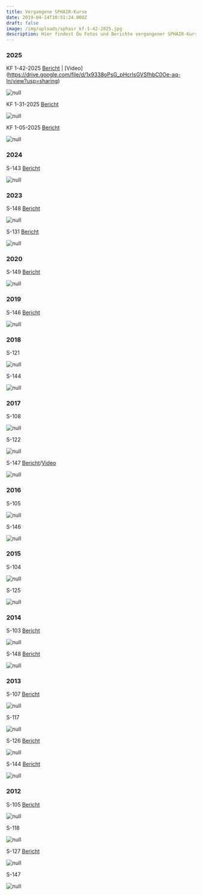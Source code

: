 ```yaml
---
title: Vergangene SPHAIR-Kurse
date: 2019-04-14T10:51:24.000Z
draft: false
image: /img/uploads/sphair_kf-1-42-2025.jpg
description: Hier findest Du Fotos und Berichte vergangener SPHAIR-Kurse
---
```

### 2025

KF 1-42-2025 [Bericht](https://drive.google.com/file/d/14-iZyXtEuMnGtEn7pV41CJg6tI-7Q5Oe/view?usp=sharing) | [Video] (https://drive.google.com/file/d/1x9338oPsG_pHcrIsGVSfhbC0Oe-aq-ln/view?usp=sharing)

![null](/img/uploads/sphair_kf-1-42-2025.jpg)

KF 1-31-2025 [Bericht](https://drive.google.com/file/d/12iSwpMrEIbztGhqaqPyMK2XAcSzzJbBp/view?usp=sharing)

![null](/img/uploads/sphair_kf_1-31-2025.jpg)

KF 1-05-2025 [Bericht](https://drive.google.com/file/d/1KJwMEP4eHNX4nmhODfPk51c9vnlnUzSP/view?usp=sharing)

![null](/img/uploads/sphair_kf-1-05-2025.jpg)

### 2024

S-143 [Bericht](https://drive.google.com/file/d/1-NW7Z6yQWA2RbUpbsEFDnH1cXXfkUzcI/view?usp=drive_link)

![null](/img/uploads/sphair_143_2024.jpg)

### 2023

S-148 [Bericht](https://drive.google.com/file/d/10mm5bCU2HL1MfF2mx0PRlxzuIBK4g5Ug/view?usp=sharing)

![null](/img/uploads/sphair_148_2023.jpg)

S-131 [Bericht](https://drive.google.com/file/d/1hLeAeEFnyZfe6u9r4zUUlsAgWtZnZoLI/view?usp=sharing)

![null](/img/uploads/sphair_131_2023.jpg)

### 2020

S-149 [Bericht](https://drive.google.com/file/d/1bq1Yiub1jmXl8orh7h7ix-lxnvSQt6W0/view?usp=sharing)

![null](/img/uploads/sphair_2020_149.jpg)

### 2019

S-146 [Bericht](https://drive.google.com/file/d/1qbRA9TLis_hLkX3Xv8TidV4cwEPTaCNl/view?usp=sharing)

![null](/img/uploads/sphair_2019_146.jpg)

### 2018

S-121

![null](/img/uploads/sphair_2018_121.jpg)

S-144

![null](/img/uploads/sphair_2018_144.jpg)

### 2017

S-108

![null](/img/uploads/sphair_108.jpg)

S-122

![null](/img/uploads/sphair_122.jpg)

S-147 [Bericht](https://drive.google.com/file/d/1wxEahHRb07hEtlY2GOE9hjI5qg3n7COG/view?usp=sharing)/[Video](https://drive.google.com/file/d/1V-w03l3gNA5ZsW71cyDhlmBenSSYCgBu/view)

![null](/img/uploads/sphair_147.jpg)

### 2016

S-105

![null](/img/uploads/sphair_105.jpg)

S-146

![null](/img/uploads/sphair_146.jpg)

### 2015

S-104

![null](/img/uploads/sphair_104.jpg)

S-125

![null](/img/uploads/sphair_125.jpg)

### 2014

S-103 [Bericht](https://drive.google.com/file/d/1sCVKeLmDq9nP7dj62aESo_KFeomd3B-6/view?usp=sharing)

![null](/img/uploads/sphair_103.jpg)

S-148 [Bericht](https://drive.google.com/file/d/1053-SBBaM3z037wMYvn_l0lFQm22HOnt/view?usp=sharing)

![null](/img/uploads/sphair_148.jpg)

### 2013

S-107 [Bericht](https://drive.google.com/file/d/1UnBaeBbZwrp6fskDVBI1EacweBdJKKQu/view?usp=sharing)

![null](/img/uploads/sphair_107.jpg)

S-117

![null](/img/uploads/sphair_117.jpg)

S-126 [Bericht](https://drive.google.com/file/d/1Fixp-R4xzoq590gt1xsdy2OQJH0E93NW/view?usp=sharing)

![null](/img/uploads/sphair_126.jpg)

S-144 [Bericht](https://drive.google.com/file/d/1jLx3wms0whPM6yagjzxI64qJ6P2RcTLq/view?usp=sharing)

![null](/img/uploads/sphair_144.jpg)

### 2012

S-105 [Bericht](https://drive.google.com/file/d/1qeu6RoIXUo4crq8Bi10zdSdtujHN_45c/view?usp=sharing)

![null](/img/uploads/sphair_105_2012.jpg)

S-118

![null](/img/uploads/sphair_118.jpg)

S-127 [Bericht](https://drive.google.com/file/d/1hsBMwNGbUOfOVYQrF4vc6X-UOj5RSG9N/view?usp=sharing)

![null](/img/uploads/sphair_127.jpg)

S-147

![null](/img/uploads/sphair_147_2012.jpg)
